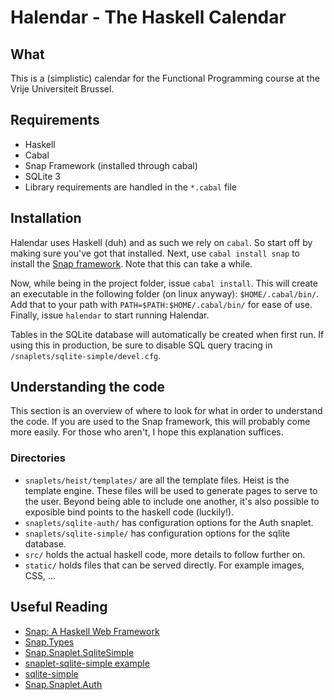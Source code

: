 # Halendar - The Haskell Calendar

## What

This is a (simplistic) calendar for the Functional Programming course at the
Vrije Universiteit Brussel.

## Requirements

* Haskell
* Cabal
* Snap Framework (installed through cabal)
* SQLite 3
* Library requirements are handled in the `*.cabal` file

## Installation

Halendar uses Haskell (duh) and as such we rely on `cabal`. So start off by
making sure you've got that installed. Next, use `cabal install snap` to install
the [Snap framework](http://snapframework.com/). Note that this can take a
while.

Now, while being in the project folder, issue `cabal install`. This will create
an executable in the following folder (on linux anyway): `$HOME/.cabal/bin/`.
Add that to your path with `PATH=$PATH:$HOME/.cabal/bin/` for ease of use.
Finally, issue `halendar` to start running Halendar.

Tables in the SQLite database will automatically be created when first run. If
using this in production, be sure to disable SQL query tracing in
`/snaplets/sqlite-simple/devel.cfg`.

## Understanding the code

This section is an overview of where to look for what in order to understand the
code. If you are used to the Snap framework, this will probably come more
easily. For those who aren't, I hope this explanation suffices.

### Directories

* `snaplets/heist/templates/` are all the template files. Heist is the template
  engine. These files will be used to generate pages to serve to the user.
  Beyond being able to include one another, it's also possible to exposible bind
  points to the haskell code (luckily!).
* `snaplets/sqlite-auth/` has configuration options for the Auth snaplet.
* `snaplets/sqlite-simple/` has configuration options for the sqlite database.
* `src/` holds the actual haskell code, more details to follow further on.
* `static/` holds files that can be served directly. For example images, CSS, ...

## Useful Reading

* [Snap: A Haskell Web Framework](http://snapframework.com/)
* [Snap.Types](http://hackage.haskell.org/package/snap-core-0.1.2/docs/Snap-Types.html)
* [Snap.Snaplet.SqliteSimple](http://hackage.haskell.org/package/snaplet-sqlite-simple-0.4.5/docs/Snap-Snaplet-SqliteSimple.html)
* [snaplet-sqlite-simple example](https://github.com/nurpax/snaplet-sqlite-simple/tree/master/example)
* [sqlite-simple](https://github.com/nurpax/sqlite-simple)
* [Snap.Snaplet.Auth](http://hackage.haskell.org/package/snap-0.6.0.2/docs/Snap-Snaplet-Auth.html)
